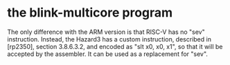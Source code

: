 # the blink-multicore program

The only difference with the ARM version is that RISC-V has no "sev" instruction. Instead, the Hazard3 has a custom instruction, described in [rp2350], section 3.8.6.3.2, and encoded as 
"slt x0, x0, x1", so that it will be accepted by the assembler. It can be used as a replacement for "sev".
